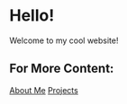# Hello!

Welcome to my cool website!

## For More Content:

[About Me](./aboutMe)
[Projects](./projects)
